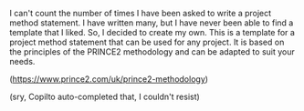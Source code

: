 I can't count the number of times I have been asked to write a project method statement. I have written many, but I have never been able to find a template that I liked. So, I decided to create my own. This is a template for a project method statement that can be used for any project. It is based on the principles of the PRINCE2 methodology and can be adapted to suit your needs.

(https://www.prince2.com/uk/prince2-methodology)

(sry, Copilto auto-completed that, I couldn't resist)
